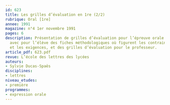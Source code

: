 ```yaml
---
id: 623
title: Les grilles d’évaluation en 1re (2/2)
rubrique: Oral [1re]
annee: 1991
magazine: n°4 1er novembre 1991
pages: 6
description: Présentation de grilles d’évaluation pour l’épreuve orale du baccalauréat,
  avec pour l’élève des fiches méthodologiques où figurent les contraintes imposées
  et les exigences, et des grilles d’évaluation pour le professeur.
article_pdf: 623.pdf
revue: L’école des lettres des lycées
auteurs:
- Sylvie Ducas-Spaës
disciplines:
- lettres
niveau_etudes:
- première
programmes:
- expression orale
---
```

